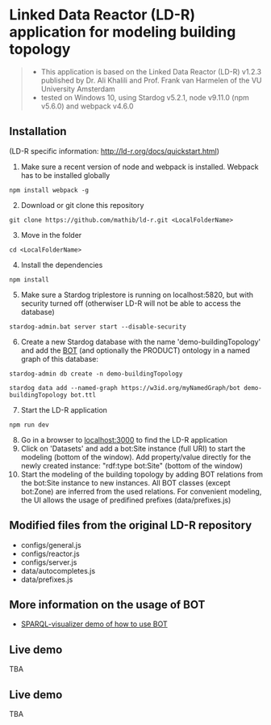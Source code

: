 # Linked Data Reactor (LD-R) application for modeling building topology
> * This application is based on the Linked Data Reactor (LD-R) v1.2.3 published by Dr. Ali Khalili and Prof. Frank van Harmelen of the VU University Amsterdam
> * tested on Windows 10, using Stardog v5.2.1, node v9.11.0 (npm v5.6.0) and webpack v4.6.0

## Installation
(LD-R specific information: http://ld-r.org/docs/quickstart.html)
1) Make sure a recent version of node and webpack is installed. Webpack has to be installed globally

`npm install webpack -g`

2) Download or git clone this repository

`git clone https://github.com/mathib/ld-r.git <LocalFolderName>`

3) Move in the folder

`cd <LocalFolderName>`

4) Install the dependencies

`npm install`

5) Make sure a Stardog triplestore is running on localhost:5820, but with security turned off (otherwiser LD-R will not be able to access the database)

`stardog-admin.bat server start --disable-security`

6) Create a new Stardog database with the name 'demo-buildingTopology' and add the [BOT](https://raw.githubusercontent.com/w3c-lbd-cg/bot/master/bot.ttl) (and optionally the PRODUCT) ontology in a named graph of this database: 

`stardog-admin db create -n demo-buildingTopology`

`stardog data add --named-graph https://w3id.org/myNamedGraph/bot demo-buildingTopology bot.ttl`

7) Start the LD-R application

`npm run dev`

8) Go in a browser to [localhost:3000]() to find the LD-R application
9) Click on 'Datasets' and add a bot:Site instance (full URI) to start the modeling (bottom of the window). Add property/value directly for the newly created instance: "rdf:type bot:Site" (bottom of the window)
10) Start the modeling of the building topology by adding BOT relations from the bot:Site instance to new instances. All BOT classes (except bot:Zone) are inferred from the used relations. For convenient modeling, the UI allows the usage of predifined prefixes (data/prefixes.js)

## Modified files from the original LD-R repository
* configs/general.js
* configs/reactor.js
* configs/server.js
* data/autocompletes.js
* data/prefixes.js

## More information on the usage of BOT
* [SPARQL-visualizer demo of how to use BOT](https://w3c-lbd-cg.github.io/bot/?tab=0)

## Live demo
TBA

## Live demo
TBA
